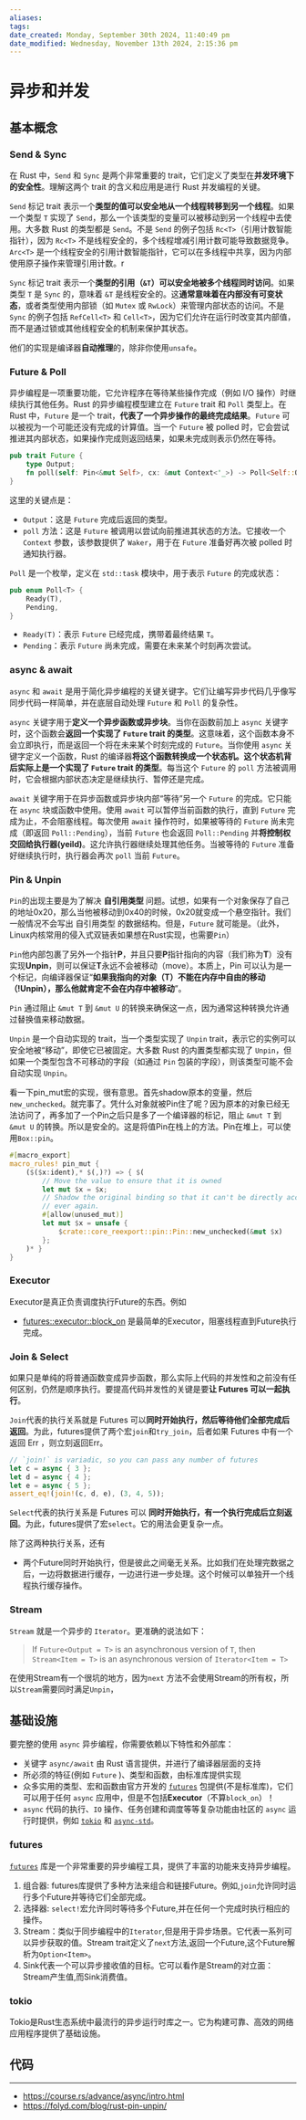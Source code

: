 ```yaml
---
aliases: 
tags: 
date_created: Monday, September 30th 2024, 11:40:49 pm
date_modified: Wednesday, November 13th 2024, 2:15:36 pm
---
```


# 异步和并发

## 基本概念

### Send & Sync

在 Rust 中，`Send` 和 `Sync` 是两个非常重要的 trait，它们定义了类型在**并发环境下的安全性**。理解这两个 trait 的含义和应用是进行 Rust 并发编程的关键。

`Send` 标记 trait 表示一个**类型的值可以安全地从一个线程转移到另一个线程**。如果一个类型 `T` 实现了 `Send`，那么一个该类型的变量可以被移动到另一个线程中去使用。大多数 Rust 的类型都是 `Send`。不是 `Send` 的例子包括 `Rc<T>`（引用计数智能指针），因为 `Rc<T>` 不是线程安全的，多个线程增减引用计数可能导致数据竞争。`Arc<T>` 是一个线程安全的引用计数智能指针，它可以在多线程中共享，因为内部使用原子操作来管理引用计数。r

`Sync` 标记 trait 表示一个**类型的引用（`&T`）可以安全地被多个线程同时访问**。如果类型 `T` 是 `Sync` 的，意味着 `&T` 是线程安全的。这**通常意味着在内部没有可变状态**，或者类型使用内部锁（如 `Mutex` 或 `RwLock`）来管理内部状态的访问。不是 `Sync` 的例子包括 `RefCell<T>` 和 `Cell<T>`，因为它们允许在运行时改变其内部值，而不是通过锁或其他线程安全的机制来保护其状态。

他们的实现是编译器**自动推理**的，除非你使用`unsafe`。

### Future & Poll

异步编程是一项重要功能，它允许程序在等待某些操作完成（例如 I/O 操作）时继续执行其他任务。Rust 的异步编程模型建立在 `Future` trait 和 `Poll` 类型上。在 Rust 中，`Future` 是一个 trait，**代表了一个异步操作的最终完成结果**。`Future` 可以被视为一个可能还没有完成的计算值。当一个 `Future` 被 polled 时，它会尝试推进其内部状态，如果操作完成则返回结果，如果未完成则表示仍然在等待。

```rust
pub trait Future {
    type Output;
    fn poll(self: Pin<&mut Self>, cx: &mut Context<'_>) -> Poll<Self::Output>;
}
```

这里的关键点是：

- `Output`：这是 `Future` 完成后返回的类型。
- `poll` 方法：这是 `Future` 被调用以尝试向前推进其状态的方法。它接收一个 `Context` 参数，该参数提供了 `Waker`，用于在 `Future` 准备好再次被 polled 时通知执行器。

`Poll` 是一个枚举，定义在 `std::task` 模块中，用于表示 `Future` 的完成状态：

```rust
pub enum Poll<T> {
    Ready(T),
    Pending,
}
```

- `Ready(T)`：表示 `Future` 已经完成，携带着最终结果 `T`。
- `Pending`：表示 `Future` 尚未完成，需要在未来某个时刻再次尝试。

### async & await

`async` 和 `await` 是用于简化异步编程的关键关键字。它们让编写异步代码几乎像写同步代码一样简单，并在底层自动处理 `Future` 和 `Poll` 的复杂性。

`async` 关键字用于**定义一个异步函数或异步块**。当你在函数前加上 `async` 关键字时，这个函数会**返回一个实现了 `Future` trait 的类型**。这意味着，这个函数本身不会立即执行，而是返回一个将在未来某个时刻完成的 `Future`。当你使用 `async` 关键字定义一个函数，Rust 的编译器**将这个函数转换成一个状态机。这个状态机背后实际上是一个实现了 `Future` trait 的类型**。每当这个 `Future` 的 `poll` 方法被调用时，它会根据内部状态决定是继续执行、暂停还是完成。

`await` 关键字用于在异步函数或异步块内部“等待”另一个 `Future` 的完成。它只能在 `async` 块或函数中使用。使用 `await` 可以暂停当前函数的执行，直到 `Future` 完成为止，不会阻塞线程。每次使用 `await` 操作符时，如果被等待的 `Future` 尚未完成（即返回 `Poll::Pending`），当前 `Future` 也会返回 `Poll::Pending` 并**将控制权交回给执行器(yeild)**。这允许执行器继续处理其他任务。当被等待的 `Future` 准备好继续执行时，执行器会再次 `poll` 当前 `Future`。

### Pin & Unpin

`Pin`的出现主要是为了解决 **自引用类型** 问题。试想，如果有一个对象保存了自己的地址0x20，那么当他被移动到0x40的时候，0x20就变成一个悬空指针。我们一般情况不会写出 自引用类型 的数据结构。但是，`Future` 就可能是。（此外，Linux内核常用的侵入式双链表如果想在Rust实现，也需要`Pin`）

`Pin`他内部包裹了另外一个指针**P**，并且只要**P**指针指向的内容（我们称为**T**）没有实现**Unpin**，则可以保证**T**永远不会被移动（move）。本质上，Pin 可以认为是一个标记，向编译器保证“**如果我指向的对象（T）不能在内存中自由的移动（!Unpin），那么他就肯定不会在内存中被移动**”。

`Pin` 通过阻止 `&mut T` 到 `&mut U` 的转换来确保这一点，因为通常这种转换允许通过替换值来移动数据。

`Unpin` 是一个自动实现的 trait，当一个类型实现了 `Unpin` trait，表示它的实例可以安全地被“移动”，即使它已被固定。大多数 Rust 的内置类型都实现了 `Unpin`，但如果一个类型包含不可移动的字段（如通过 `Pin` 包装的字段），则该类型可能不会自动实现 `Unpin`。

看一下pin_mut宏的实现，很有意思。首先shadow原本的变量，然后`new_unchecked`。就完事了。凭什么对象就被Pin住了呢？因为原本的对象已经无法访问了，再多加了一个Pin之后只是多了一个编译器的标记，阻止 `&mut T` 到 `&mut U` 的转换。所以是安全的。这是将值Pin在栈上的方法。Pin在堆上，可以使用`Box::pin`。

```rust
#[macro_export]
macro_rules! pin_mut {
    ($($x:ident),* $(,)?) => { $(
        // Move the value to ensure that it is owned
        let mut $x = $x;
        // Shadow the original binding so that it can't be directly accessed
        // ever again.
        #[allow(unused_mut)]
        let mut $x = unsafe {
            $crate::core_reexport::pin::Pin::new_unchecked(&mut $x)
        };
    )* }
}
```

### Executor

Executor是真正负责调度执行Future的东西。例如

- [futures::executor::block_on](https://docs.rs/futures/latest/futures/executor/fn.block_on.html) 是最简单的Executor，阻塞线程直到Future执行完成。

### Join & Select

如果只是单纯的将普通函数变成异步函数，那么实际上代码的并发性和之前没有任何区别，仍然是顺序执行。要提高代码并发性的关键是要**让 Futures 可以一起执行**。

`Join`代表的执行关系就是 Futures 可以**同时开始执行，然后等待他们全部完成后返回**。为此，futures提供了两个宏`join`和`try_join`，后者如果 Futures 中有一个返回 Err ，则立刻返回Err。

```rust
// `join!` is variadic, so you can pass any number of futures
let c = async { 3 };
let d = async { 4 };
let e = async { 5 };
assert_eq!(join!(c, d, e), (3, 4, 5));
```

`Select`代表的执行关系是 Futures 可以 **同时开始执行，有一个执行完成后立刻返回**。为此，futures提供了宏`select`。它的用法会更复杂一点。

除了这两种执行关系，还有

- 两个Future同时开始执行，但是彼此之间毫无关系。比如我们在处理完数据之后，一边将数据进行缓存，一边进行进一步处理。这个时候可以单独开一个线程执行缓存操作。

### Stream

`Stream` 就是一个异步的 `Iterator`。更准确的说法如下：

> If `Future<Output = T>` is an asynchronous version of `T`, then `Stream<Item = T>` is an asynchronous version of `Iterator<Item = T>`

在使用Stream有一个很坑的地方，因为`next` 方法不会使用Stream的所有权，所以`Stream`需要同时满足`Unpin`，

## 基础设施

要完整的使用 `async` 异步编程，你需要依赖以下特性和外部库：

- 关键字 `async/await` 由 Rust 语言提供，并进行了编译器层面的支持
- 所必须的特征(例如 `Future` )、类型和函数，由标准库提供实现
- 众多实用的类型、宏和函数由官方开发的 [`futures`](https://github.com/rust-lang/futures-rs) 包提供(不是标准库)，它们可以用于任何 `async` 应用中，但是不包括**Executor**（不算`block_on`）！
- `async` 代码的执行、`IO` 操作、任务创建和调度等等复杂功能由社区的 `async` 运行时提供，例如 [`tokio`](https://github.com/tokio-rs/tokio) 和 [`async-std`](https://github.com/async-rs/async-std)。

### futures

[`futures`](https://github.com/rust-lang/futures-rs) 库是一个非常重要的异步编程工具，提供了丰富的功能来支持异步编程。

1. 组合器: futures库提供了多种方法来组合和链接Future。例如,`join`允许同时运行多个Future并等待它们全部完成。
2. 选择器: `select!`宏允许同时等待多个Future,并在任何一个完成时执行相应的操作。
3. Stream：类似于同步编程中的`Iterator`,但是用于异步场景。它代表一系列可以异步获取的值。Stream trait定义了`next`方法,返回一个Future,这个Future解析为`Option<Item>`。
4. Sink代表一个可以异步接收值的目标。它可以看作是Stream的对立面：Stream产生值,而Sink消费值。

### tokio

Tokio是Rust生态系统中最流行的异步运行时库之一。它为构建可靠、高效的网络应用程序提供了基础设施。

## 代码

----

- <https://course.rs/advance/async/intro.html>
- <https://folyd.com/blog/rust-pin-unpin/>
